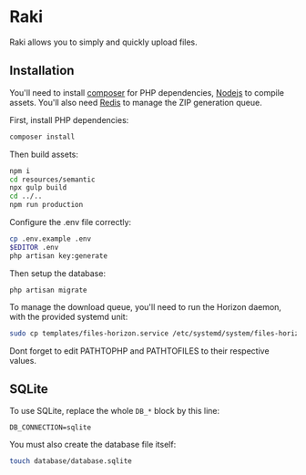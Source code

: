 # Raki

Raki allows you to simply and quickly upload files.

## Installation

You'll need to install [composer](https://getcomposer.org) for PHP dependencies, [Nodejs](https://nodejs.org) to compile assets. You'll also need [Redis](https://redis.io) to manage the ZIP generation queue.

First, install PHP dependencies:
```bash
composer install
```

Then build assets:
```bash
npm i
cd resources/semantic
npx gulp build
cd ../..
npm run production
```

Configure the .env file correctly:
```bash
cp .env.example .env
$EDITOR .env
php artisan key:generate
```

Then setup the database:
```
php artisan migrate
```

To manage the download queue, you'll need to run the Horizon daemon, with the provided systemd unit:
```bash
sudo cp templates/files-horizon.service /etc/systemd/system/files-horizon.service
```
Dont forget to edit PATHTOPHP and PATHTOFILES to their respective values.


## SQLite
To use SQLite, replace the whole `DB_*` block by this line:
```
DB_CONNECTION=sqlite
```
You must also create the database file itself:
```bash
touch database/database.sqlite
```
